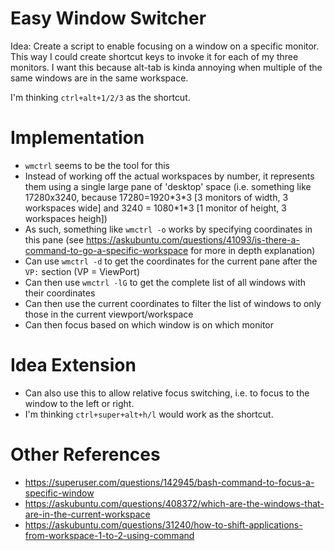 # Easy Window Switcher

Idea: Create a script to enable focusing on a window on a specific monitor. This way I could create shortcut keys to invoke it for each of my three monitors. I want this because alt-tab is kinda annoying when multiple of the same windows are in the same workspace.

I'm thinking `ctrl+alt+1/2/3` as the shortcut.

# Implementation

- `wmctrl` seems to be the tool for this
- Instead of working off the actual workspaces by number, it represents them using a single large pane of 'desktop' space (i.e. something like 17280x3240, because 17280=1920\*3\*3 [3 monitors of width, 3 workspaces wide] and 3240 = 1080\*1\*3 [1 monitor of height, 3 workspaces heigh])
- As such, something like `wmctrl -o` works by specifying coordinates in this pane (see https://askubuntu.com/questions/41093/is-there-a-command-to-go-a-specific-workspace for more in depth explanation)
- Can use `wmctrl -d` to get the coordinates for the current pane after the `VP:` section (VP = ViewPort)
- Can then use `wmctrl -lG` to get the complete list of all windows with their coordinates
- Can then use the current coordinates to filter the list of windows to only those in the current viewport/workspace
- Can then focus based on which window is on which monitor

# Idea Extension

- Can also use this to allow relative focus switching, i.e. to focus to the window to the left or right.
- I'm thinking `ctrl+super+alt+h/l` would work as the shortcut.

# Other References

- https://superuser.com/questions/142945/bash-command-to-focus-a-specific-window
- https://askubuntu.com/questions/408372/which-are-the-windows-that-are-in-the-current-workspace
- https://askubuntu.com/questions/31240/how-to-shift-applications-from-workspace-1-to-2-using-command
